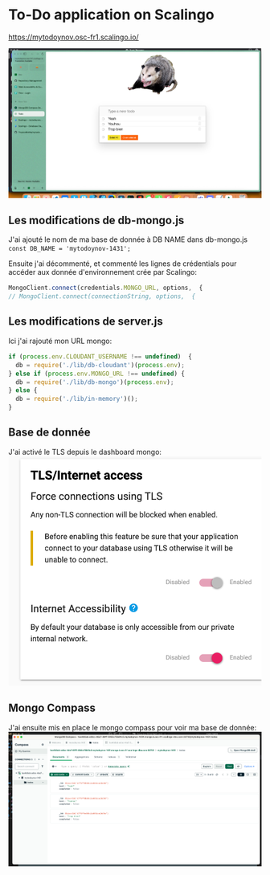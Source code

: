 # To-Do application on Scalingo
https://mytodoynov.osc-fr1.scalingo.io/

![img.png](images/rapport/app.png)

## Les modifications de db-mongo.js
J'ai ajouté le nom de ma base de donnée à DB NAME dans db-mongo.js
`const DB_NAME = 'mytodoynov-1431';`

Ensuite j'ai décommenté, et commenté les lignes de crédentials pour accéder aux donnée d'environnement crée par Scalingo:
```js
MongoClient.connect(credentials.MONGO_URL, options,  {
// MongoClient.connect(connectionString, options,  {
```

## Les modifications de server.js
Ici j'ai rajouté mon URL mongo:
```js
if (process.env.CLOUDANT_USERNAME !== undefined)  {
  db = require('./lib/db-cloudant')(process.env);
} else if (process.env.MONGO_URL !== undefined) {
  db = require('./lib/db-mongo')(process.env);
} else {
  db = require('./lib/in-memory')();
}
```

## Base de donnée
J'ai activé le TLS depuis le dashboard mongo:
![img.png](images/rapport/tls.png)

## Mongo Compass
J'ai ensuite mis en place le mongo compass pour voir ma base de donnée:
![img.png](images/rapport/compass.png)